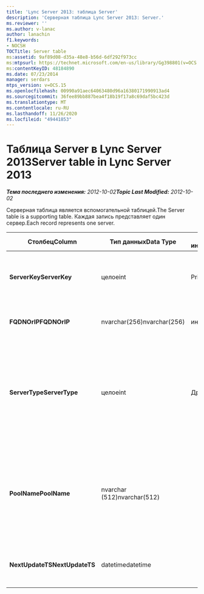 ```yaml
---
title: 'Lync Server 2013: таблица Server'
description: 'Серверная таблица Lync Server 2013: Server.'
ms.reviewer: ''
ms.author: v-lanac
author: lanachin
f1.keywords:
- NOCSH
TOCTitle: Server table
ms:assetid: 9af89d08-d35a-48e8-b56d-6df292f973cc
ms:mtpsurl: https://technet.microsoft.com/en-us/library/Gg398801(v=OCS.15)
ms:contentKeyID: 48184890
ms.date: 07/23/2014
manager: serdars
mtps_version: v=OCS.15
ms.openlocfilehash: 00990a91aec64063480d96a16380171990913ad4
ms.sourcegitcommit: 36fee89bb887bea4f18b19f17a8c69daf5bc423d
ms.translationtype: MT
ms.contentlocale: ru-RU
ms.lasthandoff: 11/26/2020
ms.locfileid: "49441853"
---
```

# <a name="server-table-in-lync-server-2013"></a><span data-ttu-id="4b8dc-103">Таблица Server в Lync Server 2013</span><span class="sxs-lookup"><span data-stu-id="4b8dc-103">Server table in Lync Server 2013</span></span>

<div data-xmlns="http://www.w3.org/1999/xhtml">

<div class="topic" data-xmlns="http://www.w3.org/1999/xhtml" data-msxsl="urn:schemas-microsoft-com:xslt" data-cs="https://msdn.microsoft.com/">

<div data-asp="https://msdn2.microsoft.com/asp">



</div>

<div id="mainSection">

<div id="mainBody"><span data-ttu-id="4b8dc-104">

<span> </span></span><span class="sxs-lookup"><span data-stu-id="4b8dc-104">

<span> </span></span></span>

<span data-ttu-id="4b8dc-105">_**Тема последнего изменения:** 2012-10-02_</span><span class="sxs-lookup"><span data-stu-id="4b8dc-105">_**Topic Last Modified:** 2012-10-02_</span></span>

<span data-ttu-id="4b8dc-106">Серверная таблица является вспомогательной таблицей.</span><span class="sxs-lookup"><span data-stu-id="4b8dc-106">The Server table is a supporting table.</span></span> <span data-ttu-id="4b8dc-107">Каждая запись представляет один сервер.</span><span class="sxs-lookup"><span data-stu-id="4b8dc-107">Each record represents one server.</span></span>


<table>
<colgroup>
<col style="width: 25%" />
<col style="width: 25%" />
<col style="width: 25%" />
<col style="width: 25%" />
</colgroup>
<thead>
<tr class="header">
<th><span data-ttu-id="4b8dc-108"><strong>Столбец</strong></span><span class="sxs-lookup"><span data-stu-id="4b8dc-108"><strong>Column</strong></span></span></th>
<th><span data-ttu-id="4b8dc-109"><strong>Тип данных</strong></span><span class="sxs-lookup"><span data-stu-id="4b8dc-109"><strong>Data Type</strong></span></span></th>
<th><span data-ttu-id="4b8dc-110"><strong>Ключ/индекс</strong></span><span class="sxs-lookup"><span data-stu-id="4b8dc-110"><strong>Key/Index</strong></span></span></th>
<th><span data-ttu-id="4b8dc-111"><strong>Details</strong></span><span class="sxs-lookup"><span data-stu-id="4b8dc-111"><strong>Details</strong></span></span></th>
</tr>
</thead>
<tbody>
<tr class="odd">
<td><p><span data-ttu-id="4b8dc-112"><strong>ServerKey</strong></span><span class="sxs-lookup"><span data-stu-id="4b8dc-112"><strong>ServerKey</strong></span></span></p></td>
<td><p><span data-ttu-id="4b8dc-113">целое</span><span class="sxs-lookup"><span data-stu-id="4b8dc-113">int</span></span></p></td>
<td><p><span data-ttu-id="4b8dc-114">Primary</span><span class="sxs-lookup"><span data-stu-id="4b8dc-114">Primary</span></span></p></td>
<td><p><span data-ttu-id="4b8dc-115">Уникальный номер, идентифицирующий сервер.</span><span class="sxs-lookup"><span data-stu-id="4b8dc-115">Unique number identifying the server.</span></span></p></td>
</tr>
<tr class="even">
<td><p><span data-ttu-id="4b8dc-116"><strong>FQDNOrIP</strong></span><span class="sxs-lookup"><span data-stu-id="4b8dc-116"><strong>FQDNOrIP</strong></span></span></p></td>
<td><p><span data-ttu-id="4b8dc-117">nvarchar(256)</span><span class="sxs-lookup"><span data-stu-id="4b8dc-117">nvarchar(256)</span></span></p></td>
<td><p><span data-ttu-id="4b8dc-118">индекса</span><span class="sxs-lookup"><span data-stu-id="4b8dc-118">index</span></span></p></td>
<td><p><span data-ttu-id="4b8dc-119">Строка MAC-адреса.</span><span class="sxs-lookup"><span data-stu-id="4b8dc-119">MAC address string.</span></span></p></td>
</tr>
<tr class="odd">
<td><p><span data-ttu-id="4b8dc-120"><strong>ServerType</strong></span><span class="sxs-lookup"><span data-stu-id="4b8dc-120"><strong>ServerType</strong></span></span></p></td>
<td><p><span data-ttu-id="4b8dc-121">целое</span><span class="sxs-lookup"><span data-stu-id="4b8dc-121">int</span></span></p></td>
<td><p><span data-ttu-id="4b8dc-122">Другом</span><span class="sxs-lookup"><span data-stu-id="4b8dc-122">Foreign</span></span></p></td>
<td><p><span data-ttu-id="4b8dc-123">1: сервер исправлений</span><span class="sxs-lookup"><span data-stu-id="4b8dc-123">1: Mediation Server</span></span></p>
<p><span data-ttu-id="4b8dc-124">2: Server16394 конференции/V-service32769: шлюз</span><span class="sxs-lookup"><span data-stu-id="4b8dc-124">2: A/V Conferencing Server16394: A/V Edge service32769: Gateway</span></span></p></td>
</tr>
<tr class="even">
<td><p><span data-ttu-id="4b8dc-125"><strong>PoolName</strong></span><span class="sxs-lookup"><span data-stu-id="4b8dc-125"><strong>PoolName</strong></span></span></p></td>
<td><p><span data-ttu-id="4b8dc-126">nvarchar (512)</span><span class="sxs-lookup"><span data-stu-id="4b8dc-126">nvarchar(512)</span></span></p></td>
<td></td>
<td><p><span data-ttu-id="4b8dc-127">Группа, к которой принадлежит сервер.</span><span class="sxs-lookup"><span data-stu-id="4b8dc-127">Pool the server belongs to.</span></span> <span data-ttu-id="4b8dc-128">Применимо только для сервера конференц-связи A/V.</span><span class="sxs-lookup"><span data-stu-id="4b8dc-128">Only applicable for the A/V Conferencing Server.</span></span></p></td>
</tr>
<tr class="odd">
<td><p><span data-ttu-id="4b8dc-129"><strong>NextUpdateTS</strong></span><span class="sxs-lookup"><span data-stu-id="4b8dc-129"><strong>NextUpdateTS</strong></span></span></p></td>
<td><p><span data-ttu-id="4b8dc-130">datetime</span><span class="sxs-lookup"><span data-stu-id="4b8dc-130">datetime</span></span></p></td>
<td></td>
<td><p><span data-ttu-id="4b8dc-131">Только для внутреннего использования.</span><span class="sxs-lookup"><span data-stu-id="4b8dc-131">For internal use only.</span></span></p></td>
</tr>
</tbody>
</table><span data-ttu-id="4b8dc-132">


</div>

<span> </span>

</div>

</div>

</span><span class="sxs-lookup"><span data-stu-id="4b8dc-132">


</div>

<span> </span>

</div>

</div>

</span></span></div>


